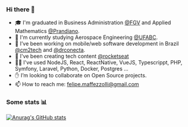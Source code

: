 ### Hi there 👋

- 🎓 I'm graduated in Business Administration [@FGV](https://ebape.fgv.br/en) and Applied Mathematics [@Prandiano](https://www.prandiano.com.br/).
- 🚀 I'm currently studying Aerospace Engineering [@UFABC](http://www.ufabc.edu.br/).
- 🔨 I’ve been working on mobile/web software development in Brazil [@cm2tech](http://site.cm2tech.com.br/) and [@drconecta](https://www.drconecta.com.br/).
- 🎥 I've been creating tech content [@rocketseat](https://www.instagram.com/rocketseat_oficial/?hl=en)
- 👨‍💻 I've used NodeJS, React, ReactNative, VueJS, Typescrippt, PHP, Symfony, Laravel, Python, Docker, Postgres ...
- ✋ I’m looking to collaborate on Open Source projects.
- 📫 How to reach me: [felipe.maffezzolli@gmail.com](mailto:felipe.maffezzolli@gmail.com)

### Some stats 📊

[![Anurag's GitHub stats](https://github-readme-stats.vercel.app/api?username=femaffezzolli&count_private=true&show_icons=true&theme=dark)](https://github.com/anuraghazra/github-readme-stats)
